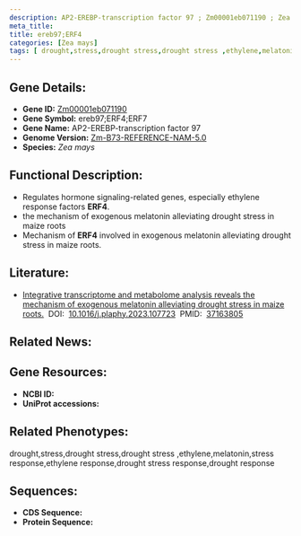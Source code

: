 ```yaml
---
description: AP2-EREBP-transcription factor 97 ; Zm00001eb071190 ; Zea mays
meta_title:
title: ereb97;ERF4
categories: [Zea mays]
tags: [ drought,stress,drought stress,drought stress ,ethylene,melatonin,stress response,ethylene response,drought stress response,drought response ]
---
```


## Gene Details:
- **Gene ID:**	[Zm00001eb071190]()
- **Gene Symbol:** ereb97;ERF4;ERF7
- **Gene Name:** AP2-EREBP-transcription factor 97
- **Genome Version:** [Zm-B73-REFERENCE-NAM-5.0]()
- **Species:** *Zea mays*

## Functional Description:
   - Regulates hormone signaling-related genes, especially ethylene response factors **ERF4**.
   - the mechanism of exogenous melatonin alleviating drought stress in maize roots
   - Mechanism of **ERF4** involved in exogenous melatonin alleviating drought stress in maize roots.

## Literature:
   - [Integrative transcriptome and metabolome analysis reveals the mechanism of exogenous melatonin alleviating drought stress in maize roots.]( https://www.sciencedirect.com/science/article/abs/pii/S0981942823002346?via%3Dihub)&nbsp;&nbsp;DOI:&nbsp;&nbsp;[10.1016/j.plaphy.2023.107723](https://www.sciencedirect.com/science/article/abs/pii/S0981942823002346?via%3Dihub)&nbsp;&nbsp;PMID:&nbsp;&nbsp;[37163805](https://pubmed.ncbi.nlm.nih.gov/37163805/)

## Related News:

## Gene Resources:
- **NCBI ID:** [](https://www.ncbi.nlm.nih.gov/gene/?term=)
- **UniProt accessions:** [](https://www.uniprot.org/uniprotkb//entry)

## Related Phenotypes:
drought,stress,drought stress,drought stress ,ethylene,melatonin,stress response,ethylene response,drought stress response,drought response

## Sequences:
- **CDS Sequence:**
- **Protein Sequence:**
